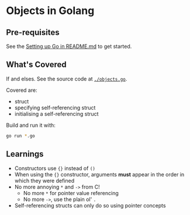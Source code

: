 # Objects in Golang

## Pre-requisites
See the [Setting up Go in README.md](../../README.md#setting-up-go) to get started.

## What's Covered
If and elses. See the source code at [`./objects.go`](./objects.go).

Covered are:

- struct
- specifying self-referencing struct
- initialising a self-referencing struct

Build and run it with:

```bash
go run *.go
```

## Learnings

- Constructors use `{}` instead of `()`
- When using the `{}` constructor, arguments **must** appear in the order in which they were defined
- No more annoying `*` and `->` from C!
  - No more `*` for pointer value referencing
  - No more `->`, use the plain ol' `.`
- Self-referencing structs can only do so using pointer concepts